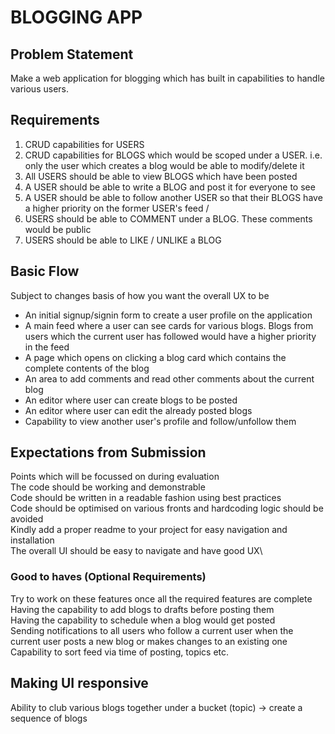 # BLOGGING APP
## Problem Statement
Make a web application for blogging which has built in capabilities to handle various users.

## Requirements
  1. CRUD capabilities for USERS 
  2. CRUD capabilities for BLOGS which would be scoped under a USER. i.e. only the user which creates a blog would be able to modify/delete it 
  3. All USERS should be able to view BLOGS which have been posted 
  4. A USER should be able to write a BLOG and post it for everyone to see 
  5. A USER should be able to follow another USER so that their BLOGS have a higher priority on the former USER's feed /
  6. USERS should be able to COMMENT under a BLOG. These comments would be public 
  7. USERS should be able to LIKE / UNLIKE a BLOG 

## Basic Flow

  Subject to changes basis of how you want the overall UX to be
 <ul>
  <li>An initial signup/signin form to create a user profile on the application
  <li>A main feed where a user can see cards for various blogs. Blogs from users which the current user has followed would have a higher priority in the feed
  <li>A page which opens on clicking a blog card which contains the complete contents of the blog
  <li>An area to add comments and read other comments about the current blog
  <li>An editor where user can create blogs to be posted
  <li>An editor where user can edit the already posted blogs
  <li>Capability to view another user's profile and follow/unfollow them
 </ul> 
 
 
## Expectations from Submission

  Points which will be focussed on during evaluation\
  The code should be working and demonstrable\
  Code should be written in a readable fashion using best practices\
  Code should be optimised on various fronts and hardcoding logic should be avoided\
  Kindly add a proper readme to your project for easy navigation and installation\
  The overall UI should be easy to navigate and have good UX\
  
### Good to haves (Optional Requirements)

  Try to work on these features once all the required features are complete\
  Having the capability to add blogs to drafts before posting them\
  Having the capability to schedule when a blog would get posted\
  Sending notifications to all users who follow a current user when the current user posts a new blog or makes changes to an existing one\
  Capability to sort feed via time of posting, topics etc.
  
  
## Making UI responsive
  Ability to club various blogs together under a bucket (topic) -> create a sequence of blogs
